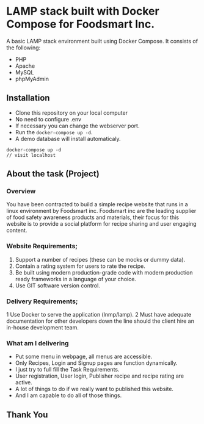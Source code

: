 #  LAMP stack built with Docker Compose for  Foodsmart Inc.

A basic LAMP stack environment built using Docker Compose. It consists of the following:

* PHP
* Apache
* MySQL
* phpMyAdmin

##  Installation
 
* Clone this repository on your local computer
* No need to configure .env
* If necessary you can change the webserver port.
* Run the `docker-compose up -d`.
* A demo database will install automaticaly.

```
docker-compose up -d
// visit localhost
```

##  About the task (Project)

### Overview
You have been contracted to build a simple recipe website that runs in a linux environment by Foodsmart inc. Foodsmart inc are the leading supplier of food safety awareness products and materials, their focus for this website is to provide a social platform for recipe sharing and user engaging content.

### Website Requirements;
1. Support a number of recipes (these can be mocks or dummy data).
2. Contain a rating system for users to rate the recipe.
3. Be built using modern production-grade code with modern production ready frameworks in a language of your choice.
4. Use GIT software version control.

### Delivery Requirements;
1 Use Docker to serve the application (lnmp/lamp).
2 Must have adequate documentation for other developers down the line should the client hire an in-house development team.

### What am I delivering
- Put some menu in webpage, all menus are accessible. 
- Only Recipes, Login and Signup pages are function dynamically.
- I just try to full fill the Task Requirements.
- User registration, User login, Publisher recipe and recipe rating are active.
- A lot of things to do if we really want to published this website.
- And I am capable to do all of those things.

## Thank You
